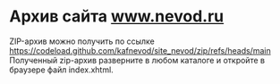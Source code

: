 # Архив сайта www.nevod.ru 

ZIP-архив можно получить по ссылке
<a href='https://codeload.github.com/kafnevod/site_nevod/zip/refs/heads/main'>
https://codeload.github.com/kafnevod/site_nevod/zip/refs/heads/main
</a>
Полученный zip-архив разверните в любом каталоге и откройте в браузере файл index.xhtml.



